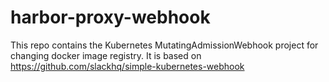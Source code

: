 # harbor-proxy-webhook

This repo contains the Kubernetes MutatingAdmissionWebhook project for changing docker image registry. It is based on https://github.com/slackhq/simple-kubernetes-webhook

